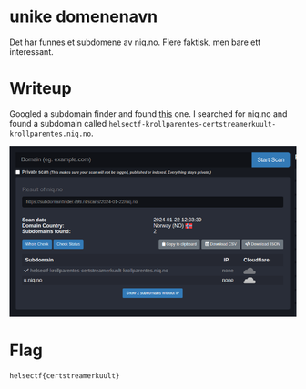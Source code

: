 # unike domenenavn

Det har funnes et subdomene av niq.no. Flere faktisk, men bare ett interessant.

# Writeup

Googled a subdomain finder and found [this](https://subdomainfinder.c99.nl/scans/2024-01-22/niq.no) one. I searched for niq.no and found a subdomain called `helsectf-krollparentes-certstreamerkuult-krollparentes.niq.no`.

![](image.png)

# Flag

```
helsectf{certstreamerkuult}
```